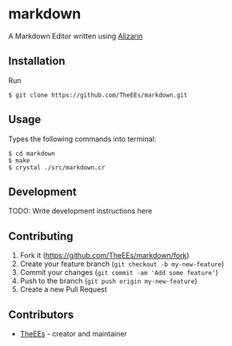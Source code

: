 # markdown

A Markdown Editor written using [Alizarin](https://github.com/TheEEs/alizarin)

## Installation

Run
```shell
$ git clone https://github.com/TheEEs/markdown.git
```

## Usage

Types the following commands into terminal:
```shell
$ cd markdown
$ make 
$ crystal ./src/markdown.cr    
```

## Development

TODO: Write development instructions here

## Contributing

1. Fork it (<https://github.com/TheEEs/markdown/fork>)
2. Create your feature branch (`git checkout -b my-new-feature`)
3. Commit your changes (`git commit -am 'Add some feature'`)
4. Push to the branch (`git push origin my-new-feature`)
5. Create a new Pull Request

## Contributors

- [TheEEs](https://github.com/TheEEs) - creator and maintainer
